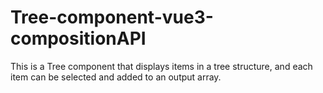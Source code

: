 # Tree-component-vue3-compositionAPI
This is a Tree component that displays items in a tree structure, and each item can be selected and added to an output array.

